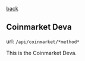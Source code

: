 [back](/docs "back")

## Coinmarket Deva

url: `/api/coinmarket/*method*`

This is the Coinmarket Deva.
